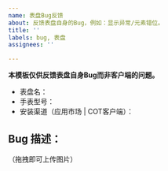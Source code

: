 ```yaml
---
name: 表盘Bug反馈
about: 反馈表盘自身的Bug，例如：显示异常/元素错位。
title: ''
labels: bug, 表盘
assignees: ''

---
```


**本模板仅供反馈表盘自身Bug而非客户端的问题。**

- 表盘名：
- 手表型号：
- 安装渠道（应用市场 | COT客户端）：

## Bug 描述：
（拖拽即可上传图片）
